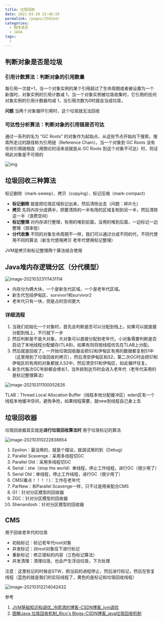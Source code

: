 ```yaml
---
title: 垃圾回收
date: 2021-03-20 15:46:19
permalink: /pages/2502a4/
categories:
  - 程序语言
  - JAVA
tags:
  - 
---
```


## 判断对象是否是垃圾

### 引用计数算法：判断对象的引用数量

每引用一次就+1，当一个对象实例的某个引用超过了生命周期或者被设置为一个新值时，对象实例的引用计数减 1，当一个对象实例被垃圾收集时，它引用的任何对象实例的引用计数器均减 1，当引用次数为0时就会当成垃圾，

**问题**  当两个对象循环引用时，这个垃圾就无法回收

### 可达性分析算法：判断对象的引用链是否可达

通过一系列的名为 “GC Roots” 的对象作为起始点，从这些节点开始向下搜索，搜索所走过的路径称为引用链（Reference Chain）。当一个对象到 GC Roots 没有任何引用链相连（用图论的话来说就是从 GC Roots 到这个对象不可达）时，则证明此对象是不可用的

![img](https://img.xiaoyou66.com/2021/03/23/1979a28681ca1.jpg)





## 垃圾回收三种算法

标记删除（mark-sweep）、拷贝（copying）、标记压缩（mark-compact）

- **标记删除**  就是把垃圾区域标记出来，然后清除出去（问题：碎片化）
- **拷贝** 先将内存分成俩半，把要清除的一半有用的区域复制到另一半，然后清除这一半（浪费空间）
- **标记整理** 对内存进行整理，有用的堆到前面，没用的堆到后面，一边标记一边整理（效率低）
- **分代收集** 不同的对象生命周期不一样，我们可以通过分成不同的代，不同代使用不同的算法（新生代使用拷贝 老年代使用标记整理）

JVM是拷贝和标记整理两个算法结合使用

## Java堆内存逻辑分区（分代模型）

![image-20210323111431114](https://img.xiaoyou66.com/2021/03/23/f040c4f6128b4.png)

- 内存分为俩大块，一个是新生代区域，一个是老年代区域。
- 新生代包括伊甸区、survivor1和survivor2
- 老年代只有一块，但是占的空间更大

### 详细流程

1. 当我们初始化一个对象时，首先会判断是否可以分配到栈上，如果可以就直接分配到栈上，不行就下一步
2. 然后判断是不是大对象，大对象可以直接分配到老年代，小对象需要判断是否启动了本地线程分配缓存(TLAB)，如果有则将按线程优先在TLAB上分配。
3. 然后就是回收了，一开始垃圾回收器会把S2和伊甸区有用的数据都复制S1中（这里用到了垃圾回收的拷贝），然后清空伊甸区和S2，第二次GC时会把S1和伊甸区的有用的对象都放入S2中，然后清空S1和伊甸区，如此循环往复。
4. 新生代每次GC年龄都会增长1，当年龄到达15时会进入老年代（老年代采用的是标记整理算法）

![image-20210311100052826](https://img.xiaoyou66.com/2021/03/23/f47791111b4b1.png)

TLAB：Thread Local Allocation Buffer（线程本地分配缓冲区）eden区有一个线程本地缓冲空间，避免争抢，如果线程需要，就new到线程自己身上去

## 垃圾回收器

垃圾回收器其实就是**进行垃圾回收算法时**  用于垃圾标记的算法

![image-20210310222838854](https://img.xiaoyou66.com/2021/03/23/00ec8ab4bb92a.png)

1. Epslion：最没用的，就是个摆设，就调试用的到（Debug）
2. Parallel Scavenge：采用多线程切GC
3. Parallel Old：采用多线程切GC
4. Serial：stw（stop the world）单线程，停止工作线程，进行GC（很少用了）
5. Serial Old：单线程，停止工作线程，进行GC（很少用了）
6. CMS(重点！！！！)：工作在老年代
7. ParNew：和Parallel Scavenge一样，只不过是用来配合CMS
8. G1：针对分区模型的回收器
9. ZGC：针对分区模型的回收器
10. Shenandosh：针对分区模型的回收器

## CMS

用于回收老年代的垃圾

- 初始标记：标记老年代root对象
- 并发标记：对root对象往下进行标记
- 重新标记：修正错标的内容（三色标记算法）
- 并发清理：清理垃圾，也会产生浮动垃圾，下次处理

注意：这里标记的时候会STW，把当前的进程停止，然后进行标记，然后在恢复线程（蓝色的就是我们的实际线程了，黄色的是标记和垃圾回收线程）

![image-20210312214042432](https://img.xiaoyou66.com/2021/03/23/5dab2b981f8b8.png)

参考

1.  [JVM基础知识和调优_冷雨清的博客-CSDN博客_jvm调优](https://blog.csdn.net/weixin_44777669/article/details/114745089)
2. [图解Java 垃圾回收机制_Rico's Blogs-CSDN博客_java垃圾回收机制](https://blog.csdn.net/justloveyou_/article/details/71216049)





